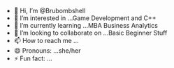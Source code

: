 - 👋 Hi, I’m @Brubombshell
- 👀 I’m interested in ...Game Development and C++
- 🌱 I’m currently learning ...MBA Business Analytics 
- 💞️ I’m looking to collaborate on ...Basic Beginner Stuff
- 📫 How to reach me ...
- 😄 Pronouns: ...she/her
- ⚡ Fun fact: ...

<!---
Brubombshell/Brubombshell is a ✨ special ✨ repository because its `README.md` (this file) appears on your GitHub profile.
You can click the Preview link to take a look at your changes.
--->
